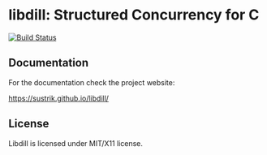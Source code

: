# libdill: Structured Concurrency for C

[![Build Status](https://travis-ci.org/sustrik/libdill.svg?branch=master)](https://travis-ci.org/sustrik/libdill)

## Documentation

For the documentation check the project website:

https://sustrik.github.io/libdill/

## License

Libdill is licensed under MIT/X11 license.
